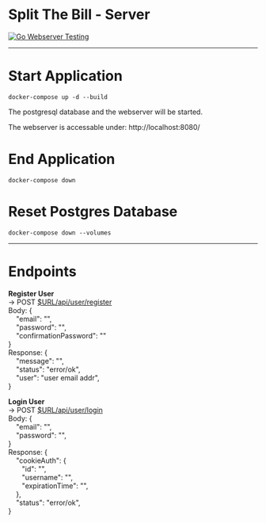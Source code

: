 # Split The Bill - Server

[![Go Webserver Testing](https://github.com/lab-64/split-the-bill-server/actions/workflows/go.yml/badge.svg)](https://github.com/lab-64/split-the-bill-server/actions/workflows/go.yml)

---
# Start Application

```shell
docker-compose up -d --build
```

The postgresql database and the webserver will be started.

The webserver is accessable under: http://localhost:8080/

# End Application

```shell
docker-compose down
```

# Reset Postgres Database

```shell
docker-compose down --volumes
```

---
# Endpoints

**Register User** <br />
-> POST [$URL/api/user/register](http://localhost:8080/api/user/register) <br />
Body: { <br />
&nbsp;&nbsp;&nbsp; "email": "", <br />
&nbsp;&nbsp;&nbsp; "password": "", <br />
&nbsp;&nbsp;&nbsp; "confirmationPassword": "" <br />
} <br />
Response: { <br />
&nbsp;&nbsp;&nbsp; "message": "", <br />
&nbsp;&nbsp;&nbsp; "status": "error/ok", <br />
&nbsp;&nbsp;&nbsp; "user": "user email addr", <br />
}


**Login User** <br />
-> POST [$URL/api/user/login](http://localhost:8080/api/user/login) <br />
Body: { <br />
&nbsp;&nbsp;&nbsp; "email": "", <br />
&nbsp;&nbsp;&nbsp; "password": "", <br />
} <br />
Response: { <br />
&nbsp;&nbsp;&nbsp; "cookieAuth": { <br />
&nbsp;&nbsp;&nbsp;&nbsp;&nbsp;&nbsp; "id": "", <br />
&nbsp;&nbsp;&nbsp;&nbsp;&nbsp;&nbsp; "username": "", <br />
&nbsp;&nbsp;&nbsp;&nbsp;&nbsp;&nbsp; "expirationTime": "", <br />
&nbsp;&nbsp;&nbsp; }, <br />
&nbsp;&nbsp;&nbsp; "status": "error/ok", <br />
}
